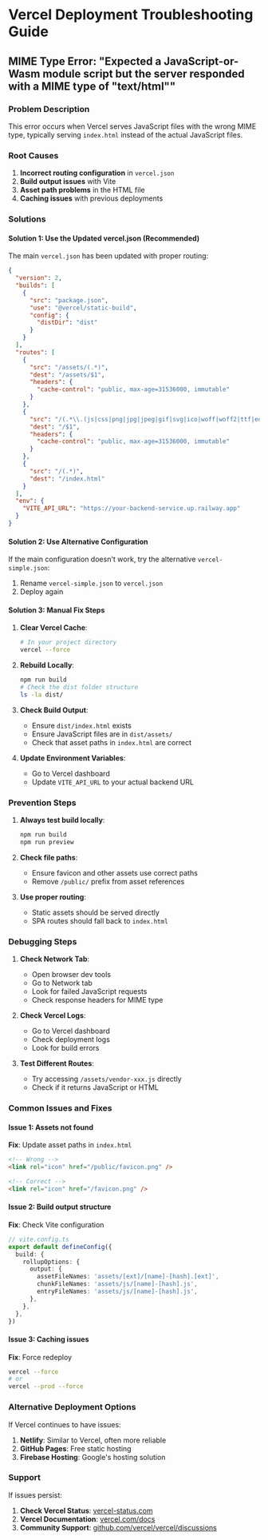 # Vercel Deployment Troubleshooting Guide

## MIME Type Error: "Expected a JavaScript-or-Wasm module script but the server responded with a MIME type of "text/html""

### Problem Description
This error occurs when Vercel serves JavaScript files with the wrong MIME type, typically serving `index.html` instead of the actual JavaScript files.

### Root Causes
1. **Incorrect routing configuration** in `vercel.json`
2. **Build output issues** with Vite
3. **Asset path problems** in the HTML file
4. **Caching issues** with previous deployments

### Solutions

#### Solution 1: Use the Updated vercel.json (Recommended)

The main `vercel.json` has been updated with proper routing:

```json
{
  "version": 2,
  "builds": [
    {
      "src": "package.json",
      "use": "@vercel/static-build",
      "config": {
        "distDir": "dist"
      }
    }
  ],
  "routes": [
    {
      "src": "/assets/(.*)",
      "dest": "/assets/$1",
      "headers": {
        "cache-control": "public, max-age=31536000, immutable"
      }
    },
    {
      "src": "/(.*\\.(js|css|png|jpg|jpeg|gif|svg|ico|woff|woff2|ttf|eot|webp|avif))",
      "dest": "/$1",
      "headers": {
        "cache-control": "public, max-age=31536000, immutable"
      }
    },
    {
      "src": "/(.*)",
      "dest": "/index.html"
    }
  ],
  "env": {
    "VITE_API_URL": "https://your-backend-service.up.railway.app"
  }
}
```

#### Solution 2: Use Alternative Configuration

If the main configuration doesn't work, try the alternative `vercel-simple.json`:

1. Rename `vercel-simple.json` to `vercel.json`
2. Deploy again

#### Solution 3: Manual Fix Steps

1. **Clear Vercel Cache**:
   ```bash
   # In your project directory
   vercel --force
   ```

2. **Rebuild Locally**:
   ```bash
   npm run build
   # Check the dist folder structure
   ls -la dist/
   ```

3. **Check Build Output**:
   - Ensure `dist/index.html` exists
   - Ensure JavaScript files are in `dist/assets/`
   - Check that asset paths in `index.html` are correct

4. **Update Environment Variables**:
   - Go to Vercel dashboard
   - Update `VITE_API_URL` to your actual backend URL

### Prevention Steps

1. **Always test build locally**:
   ```bash
   npm run build
   npm run preview
   ```

2. **Check file paths**:
   - Ensure favicon and other assets use correct paths
   - Remove `/public/` prefix from asset references

3. **Use proper routing**:
   - Static assets should be served directly
   - SPA routes should fall back to `index.html`

### Debugging Steps

1. **Check Network Tab**:
   - Open browser dev tools
   - Go to Network tab
   - Look for failed JavaScript requests
   - Check response headers for MIME type

2. **Check Vercel Logs**:
   - Go to Vercel dashboard
   - Check deployment logs
   - Look for build errors

3. **Test Different Routes**:
   - Try accessing `/assets/vendor-xxx.js` directly
   - Check if it returns JavaScript or HTML

### Common Issues and Fixes

#### Issue 1: Assets not found
**Fix**: Update asset paths in `index.html`
```html
<!-- Wrong -->
<link rel="icon" href="/public/favicon.png" />

<!-- Correct -->
<link rel="icon" href="/favicon.png" />
```

#### Issue 2: Build output structure
**Fix**: Check Vite configuration
```typescript
// vite.config.ts
export default defineConfig({
  build: {
    rollupOptions: {
      output: {
        assetFileNames: 'assets/[ext]/[name]-[hash].[ext]',
        chunkFileNames: 'assets/js/[name]-[hash].js',
        entryFileNames: 'assets/js/[name]-[hash].js',
      },
    },
  },
})
```

#### Issue 3: Caching issues
**Fix**: Force redeploy
```bash
vercel --force
# or
vercel --prod --force
```

### Alternative Deployment Options

If Vercel continues to have issues:

1. **Netlify**: Similar to Vercel, often more reliable
2. **GitHub Pages**: Free static hosting
3. **Firebase Hosting**: Google's hosting solution

### Support

If issues persist:

1. **Check Vercel Status**: [vercel-status.com](https://vercel-status.com)
2. **Vercel Documentation**: [vercel.com/docs](https://vercel.com/docs)
3. **Community Support**: [github.com/vercel/vercel/discussions](https://github.com/vercel/vercel/discussions)
